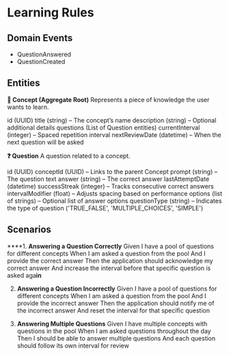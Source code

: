 # Learning Rules

## Domain Events
- QuestionAnswered
- QuestionCreated

## Entities
**🧠 Concept (Aggregate Root)**
Represents a piece of knowledge the user wants to learn.

id (UUID)
title (string) – The concept’s name
description (string) – Optional additional details
questions (List of Question entities)
currentInterval (integer) – Spaced repetition interval
nextReviewDate (datetime) – When the next question will be asked

**❓ Question**
A question related to a concept.

id (UUID)
conceptId (UUID) – Links to the parent Concept
prompt (string) – The question text
answer (string) – The correct answer
lastAttemptDate (datetime)
successStreak (integer) – Tracks consecutive correct answers
intervalModifier (float) – Adjusts spacing based on performance
options (list of strings) – Optional list of answer options
questionType (string) – Indicates the type of question ('TRUE_FALSE', 'MULTIPLE_CHOICES', 'SIMPLE')

## Scenarios
****1. **Answering a Question Correctly**
Given I have a pool of questions for different concepts
When I am asked a question from the pool
And I provide the correct answer
Then the application should acknowledge my correct answer
And increase the interval before that specific question is asked aga**in**

2. **Answering a Question Incorrectly**
Given I have a pool of questions for different concepts
When I am asked a question from the pool
And I provide the incorrect answer
Then the application should notify me of the incorrect answer
And reset the interval for that specific question

3. **Answering Multiple Questions**
Given I have multiple concepts with questions in the pool
When I am asked questions throughout the day
Then I should be able to answer multiple questions
And each question should follow its own interval for review